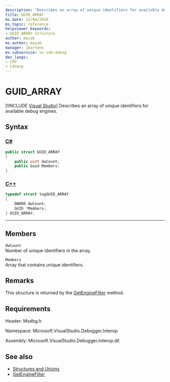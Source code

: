 ```yaml
---
description: "Describes an array of unique identifiers for available debug engines."
title: GUID_ARRAY
ms.date: 11/04/2016
ms.topic: reference
helpviewer_keywords:
- GUID_ARRAY structure
author: maiak
ms.author: maiak
manager: jmartens
ms.subservice: vs-ide-debug
dev_langs:
- CPP
- CSharp
---
```

# GUID_ARRAY

 [!INCLUDE [Visual Studio](~/includes/applies-to-version/vs-windows-only.md)]
Describes an array of unique identifiers for available debug engines.

## Syntax

### [C#](#tab/csharp)
```csharp
public struct GUID_ARRAY
{
    public uint dwCount;
    public Guid Members;
}
```
### [C++](#tab/cpp)
```cpp
typedef struct tagGUID_ARRAY
{
    DWORD dwCount;
    GUID *Members;
} GUID_ARRAY;
```
---

## Members
`dwCount`\
Number of unique identifiers in the array.

`Members`\
Array that contains unique identifiers.

## Remarks
This structure is returned by the [GetEngineFilter](../../../extensibility/debugger/reference/idebugprocess3-getenginefilter.md) method.

## Requirements
Header: Msdbg.h

Namespace: Microsoft.VisualStudio.Debugger.Interop

Assembly: Microsoft.VisualStudio.Debugger.Interop.dll

## See also
- [Structures and Unions](../../../extensibility/debugger/reference/structures-and-unions.md)
- [GetEngineFilter](../../../extensibility/debugger/reference/idebugprocess3-getenginefilter.md)
